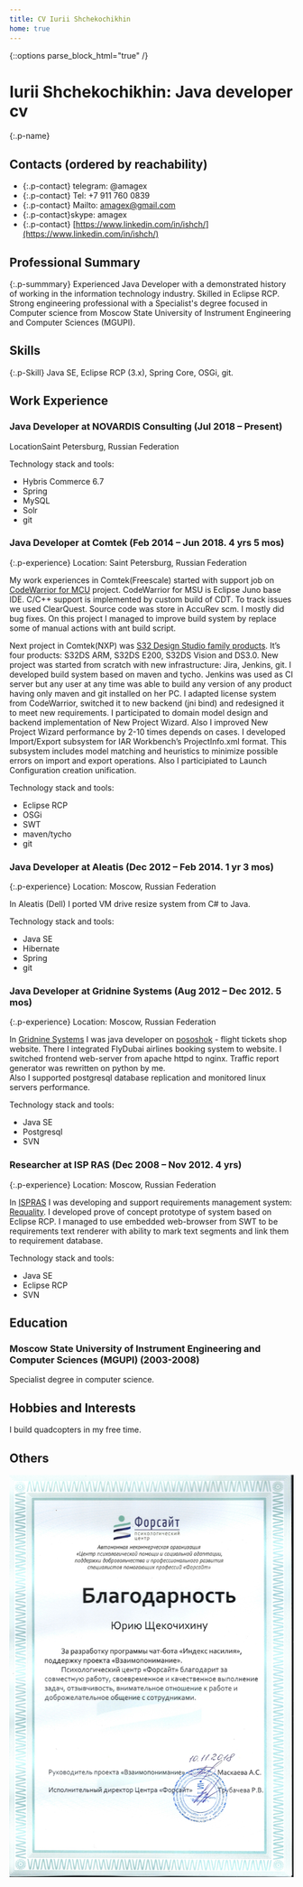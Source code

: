 ```yaml
---
title: CV Iurii Shchekochikhin
home: true
---
```


{::options parse_block_html="true" /}
<div class="h-resume">

# Iurii Shchekochikhin: Java developer cv
{:.p-name}

## Contacts (ordered by reachability)

* {:.p-contact} telegram: @amagex
* {:.p-contact} Tel: +7 911 760 0839
* {:.p-contact} Mailto: amagex@gmail.com
* {:.p-contact}skype: amagex
* {:.p-contact} [https://www.linkedin.com/in/ishch/](https://www.linkedin.com/in/ishch/)

## Professional Summary

{:.p-summmary}
Experienced Java Developer with a demonstrated history of working in the information technology industry. Skilled in Eclipse RCP. Strong engineering professional with a Specialist's degree focused in Computer science from Moscow State University of Instrument Engineering and Computer Sciences (MGUPI).

## Skills

{:.p-Skill}
Java SE, Eclipse RCP (3.x), Spring Core, OSGi, git.

## Work Experience

### Java Developer at NOVARDIS Consulting (Jul 2018 – Present)

LocationSaint Petersburg, Russian Federation

Technology stack and tools:
* Hybris Commerce 6.7
* Spring
* MySQL
* Solr
* git

### Java Developer at Comtek (Feb 2014 – Jun 2018. 4 yrs 5 mos)

{:.p-experience}
Location: Saint Petersburg, Russian Federation

My work experiences in Comtek(Freescale) started with support job on [CodeWarrior for MCU](https://www.nxp.com/support/developer-resources/software-development-tools/codewarrior-development-tools/codewarrior-legacy/codewarrior-development-studios/codewarrior-for-microcontrollers/codewarrior-for-mcus-eclipse-ide-coldfire-56800-e-dsc-kinetis-qorivva-56xx-rs08-s08-s12z-v11.0:CW-MCU10) project. CodeWarrior for MSU is Eclipse Juno base IDE. C/C++ support is implemented by custom build of CDT. To track issues we used ClearQuest. Source code was store in AccuRev scm. I mostly did bug fixes. On this project I managed to improve build system by replace some of manual actions with ant build script.

Next project in Comtek(NXP) was [S32 Design Studio family products]( http://www.nxp.com/products/microcontrollers-and-processors/arm-processors/s32-arm-processors-microcontrollers/s32-design-studio-ide:S32DS). It’s four products: S32DS ARM, S32DS E200, S32DS Vision and DS3.0. New project was started from scratch with new infrastructure: Jira, Jenkins, git. I developed build system based on maven and tycho. Jenkins was used as CI server but any user at any time was able to build any version of any product having only maven and git installed on her PC.
I adapted license system from CodeWarrior, switched it to new backend (jni bind) and redesigned it to meet new requirements. I participated to domain model design and backend implementation of New Project Wizard. Also I improved New Project Wizard performance by 2-10 times depends on cases.
I developed Import/Export subsystem for IAR Workbench’s ProjectInfo.xml format. This subsystem includes model matching and heuristics to minimize possible errors on import and export operations.
Also I participiated to Launch Configuration creation unification.

Technology stack and tools:
* Eclipse RCP
* OSGi
* SWT
* maven/tycho
* git


### Java Developer at Aleatis (Dec 2012 – Feb 2014. 1 yr 3 mos)

{:.p-experience}
Location: Moscow, Russian Federation

In Aleatis (Dell) I ported VM drive resize system from C# to Java.

Technology stack and tools:

* Java SE
* Hibernate
* Spring
* git


### Java Developer at Gridnine Systems (Aug 2012 – Dec 2012. 5 mos)

{:.p-experience}
Location: Moscow, Russian Federation

In [Gridnine Systems](https://www.gridnine.com/) I was java developer on [pososhok](http://pososhok.ru/) -
flight tickets shop website. There I integrated FlyDubai airlines booking system to website. I switched frontend web-server from apache httpd to nginx. Traffic report generator was rewritten on python by me.  
Also I supported postgresql database replication and monitored linux servers performance.

Technology stack and tools:

* Java SE
* Postgresql
* SVN

### Researcher at ISP RAS (Dec 2008 – Nov 2012. 4 yrs)

{:.p-experience}
Location: Moscow, Russian Federation

In [ISPRAS](http://www.ispras.ru/en/) I was developing and support requirements management system: [Requality](http://requality.org/en/).
I developed prove of concept prototype of system based on Eclipse RCP.
I managed to use embedded web-browser from SWT to be requirements text renderer
with ability to mark text segments and link them to requirement database.   

Technology stack and tools:
* Java SE
* Eclipse RCP
* SVN

## Education

### Moscow State University of Instrument Engineering and Computer Sciences (MGUPI) (2003-2008)

Specialist degree in computer science.

## Hobbies and Interests

I build quadcopters in my free time.


## Others

![Thanks from Forsite](/assets/img/forsite.thx.jpg)
</div>
